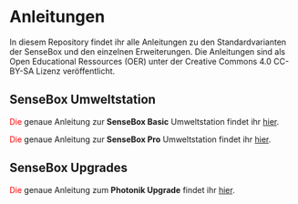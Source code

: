 # Anleitungen

In diesem Repository findet ihr alle Anleitungen zu den Standardvarianten der SenseBox und den einzelnen Erweiterungen. Die Anleitungen sind als Open Educational Ressources (OER) unter der Creative Commons 4.0 CC-BY-SA Lizenz veröffentlicht.

## SenseBox Umweltstation

<span style="color:red;">Die</span> genaue Anleitung zur **SenseBox Basic** Umweltstation findet ihr [hier](SenseBoxBasic.md).

<span style="color:red;">Die</span> genaue Anleitung zur **SenseBox Pro** Umweltstation findet ihr [hier](SenseBoxPro.md).

## SenseBox Upgrades

<span style="color:red;">Die</span> genaue Anleitung zum **Photonik Upgrade** findet ihr [hier](PhotonikUpgrade.md).
